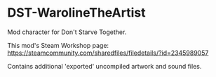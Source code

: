 # DST-WarolineTheArtist
Mod character for Don't Starve Together.

This mod's Steam Workshop page:
https://steamcommunity.com/sharedfiles/filedetails/?id=2345989057

Contains additional 'exported' uncompiled artwork and sound files.
